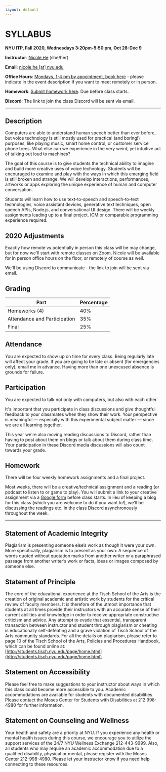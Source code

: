 ```yaml
---
layout: default
---
```


# SYLLABUS

**NYU ITP, Fall 2020, Wednesdays 3:20pm-5:50 pm, Oct 28-Dec 9**

**Instructor**: [Nicole He](http://nicole.pizza) (she/her)

**Email**: [nicole.he [at] nyu.edu](mailto:nicole.he@nyu.edu)

**Office Hours**: [Mondays, 1-4 pm by appointment, book here](https://calendar.google.com/calendar/selfsched?sstoken=UU1tY1ZCbHBac2wzfGRlZmF1bHR8ZTVkMGZkZWM1ODg0OWI4MDBiM2IyZDk2ZTRhOGU0YWE) - please indicate in the event description if you want to meet remotely or in person.

**Homework**: [Submit homework here](https://forms.gle/AmaJRGLAjGhP2ScWA). Due before class starts.

**Discord**: The link to join the class Discord will be sent via email.

---

## Description

Computers are able to understand human speech better than ever before, but voice technology is still mostly used for practical (and boring!) purposes, like playing music, smart home control, or customer service phone trees. What else can we experience in the very weird, yet intuitive act of talking out loud to machines?

The goal of this course is to give students the technical ability to imagine and build more creative uses of voice technology. Students will be encouraged to examine and play with the ways in which this emerging field is still broken and strange. We will develop interactions, performances, artworks or apps exploring the unique experience of human and computer conversation.

Students will learn how to use text-to-speech and speech-to-text technologies, voice assistant devices, generative text techniques, open speech APIs, Node.js, and conversational UI design. There will be weekly assignments leading up to a final project. ICM or comparable programming experience required.

## 2020 Adjustments

Exactly how remote vs potentially in person this class will be may change, but for now we'll start with remote classes on Zoom. Nicole will be available for in person office hours on the floor, or remotely of course as well. 

We'll be using Discord to communicate - the link to join will be sent via email.

## Grading

| Part                         | Percentage |
| ---------------------------- | ---------- |
| Homeworks (4)                | 40%        |
| Attendance and Participation | 35%        |
| Final                        | 25%        |

## Attendance

You are expected to show up on time for every class. Being regularly late will affect your grade. If you are going to be late or absent (for emergencies only), email me in advance. Having more than one unexcused absence is grounds for failure.

## Participation

You are expected to talk not only with computers, but also with each other.

It's important that you participate in class discussions and give thoughtful feedback to your classmates when they show their work. Your perspective is meaningful — especially with this experimental subject matter — since we are all learning together. 

This year we're also moving reading discussions to Discord, rather than having to post about them on blogs or talk about them during class time. Your participation in these Discord media discussions will also count towards your grade.

## Homework

There will be four weekly homework assignments and a final project.

Most weeks, there will be a creative/technical assignment and a reading (or podcast to listen to or game to play). You will submit a link to your creative assignment via a [Google form](https://forms.gle/AmaJRGLAjGhP2ScWA) before class starts. In lieu of keeping a blog for this class (which you are welcome to do if you want to!), we'll be discussing the readings etc. in the class Discord asynchronously throughout the week.

---

## Statement of Academic Integrity

Plagiarism is presenting someone else’s work as though it were your own. More specifically, plagiarism is to present as your own: A sequence of words quoted without quotation marks from another writer or a paraphrased passage from another writer’s work or facts, ideas or images composed by someone else.

## Statement of Principle

The core of the educational experience at the Tisch School of the Arts is the creation of original academic and artistic work by students for the critical review of faculty members. It is therefore of the utmost importance that students at all times provide their instructors with an accurate sense of their current abilities and knowledge in order to receive appropriate constructive criticism and advice. Any attempt to evade that essential, transparent transaction between instructor and student through plagiarism or cheating is educationally self-defeating and a grave violation of Tisch School of the Arts community standards. For all the details on plagiarism, please refer to page 10 of the Tisch School of the Arts, Policies and Procedures Handbook, which can be found online at: [http://students.tisch.nyu.edu/page/home.html](http://students.tisch.nyu.edu/page/home.html)

## Statement on Accessibility

Please feel free to make suggestions to your instructor about ways in which this class could become more accessible to you. Academic accommodations are available for students with documented disabilities. Please contact the Moses Center for Students with Disabilities at 212 998-4980 for further information.

## Statement on Counseling and Wellness

Your health and safety are a priority at NYU. If you experience any health or mental health issues during this course, we encourage you to utilize the support services of the 24/7 NYU Wellness Exchange 212-443-9999. Also, all students who may require an academic accommodation due to a qualified disability, physical or mental, please register with the Moses Center 212-998-4980. Please let your instructor know if you need help connecting to these resources.
